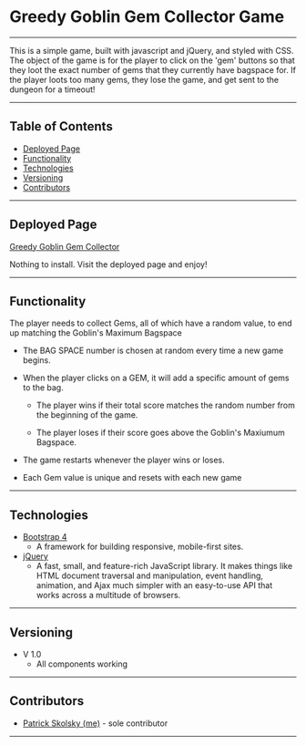 # Greedy Goblin Gem Collector Game
----

This is a simple game, built with javascript and jQuery, and styled with CSS.  The object of the game is for the player to click on the 'gem' buttons so that they loot the exact number of gems that they currently have bagspace for.  If the player loots too many gems, they lose the game, and get sent to the dungeon for a timeout! 

---
## Table of Contents
* [Deployed Page](#deployed-page)
* [Functionality](#functionality)
* [Technologies](#technologies)
* [Versioning](#versioning)
* [Contributors](#contributors)

----
## Deployed Page

[Greedy Goblin Gem Collector](https://cerpinconsafo.github.io/Gem-Collector-Game/)

Nothing to install.  Visit the deployed page and enjoy!

----
## Functionality

The player needs to collect Gems, all of which have a random value, to end up matching the Goblin's Maximum Bagspace 

   * The BAG SPACE number is chosen at random every time a new game begins.

   * When the player clicks on a GEM, it will add a specific amount of gems to the bag. 

       * The player wins if their total score matches the random number from the beginning of the game.

       * The player loses if their score goes above the Goblin's Maxiumum Bagspace.

   * The game restarts whenever the player wins or loses.

   * Each Gem value is unique and resets with each new game 

----
## Technologies

* [Bootstrap 4](https://getbootstrap.com/)
  - A framework for building responsive, mobile-first sites.
* [jQuery](https://api.jquery.com/category/ajax/)
  - A fast, small, and feature-rich JavaScript library. It makes things like HTML document traversal and manipulation, event handling, animation, and Ajax much simpler with an easy-to-use API that works across a multitude of browsers.

----
## Versioning

* V 1.0
  - All components working
  
----
## Contributors

* [Patrick Skolsky (me)](https://github.com/cerpinconsafo) - sole contributor

----






